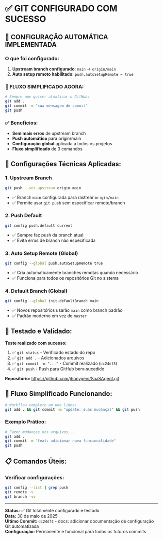 # ✅ GIT CONFIGURADO COM SUCESSO

## 🎯 CONFIGURAÇÃO AUTOMÁTICA IMPLEMENTADA

### **O que foi configurado:**

1. **Upstream branch configurado**: `main` → `origin/main`
2. **Auto setup remoto habilitado**: `push.autoSetupRemote = true`

### **🚀 FLUXO SIMPLIFICADO AGORA:**

```bash
# Sempre que quiser atualizar o GitHub:
git add .
git commit -m "sua mensagem de commit"
git push
```

### **✅ Benefícios:**
- **Sem mais erros** de upstream branch
- **Push automático** para origin/main  
- **Configuração global** aplicada a todos os projetos
- **Fluxo simplificado** de 3 comandos

## **🔧 Configurações Técnicas Aplicadas:**

### 1. **Upstream Branch**
```bash
git push --set-upstream origin main
```
- ✅ Branch `main` configurada para rastrear `origin/main`
- ✅ Permite usar `git push` sem especificar remote/branch

### 2. **Push Default**
```bash
git config push.default current
```
- ✅ Sempre faz push da branch atual
- ✅ Evita erros de branch não especificada

### 3. **Auto Setup Remote** (Global)
```bash
git config --global push.autoSetupRemote true
```
- ✅ Cria automaticamente branches remotas quando necessário
- ✅ Funciona para todos os repositórios Git no sistema

### 4. **Default Branch** (Global)
```bash
git config --global init.defaultBranch main
```
- ✅ Novos repositórios usarão `main` como branch padrão
- ✅ Padrão moderno em vez de `master`

## **🔄 Testado e Validado:**

**Teste realizado com sucesso:**
1. ✅ `git status` - Verificado estado do repo
2. ✅ `git add .` - Adicionados arquivos
3. ✅ `git commit -m "..."` - Commit realizado (`dc24df3`)
4. ✅ `git push` - Push para GitHub bem-sucedido

**Repositório:** https://github.com/jhonygeni/SaaSAgent.git

## **🚀 Fluxo Simplificado Funcionando:**

```bash
# Workflow completo em uma linha:
git add . && git commit -m "update: suas mudanças" && git push
```

### **Exemplo Prático:**
```bash
# Fazer mudanças nos arquivos...
git add .
git commit -m "feat: adicionar nova funcionalidade"
git push
```

## **📋 Comandos Úteis:**

### Verificar configurações:
```bash
git config --list | grep push
git remote -v
git branch -vv
```

---
**Status:** ✅ Git totalmente configurado e testado  
**Data:** 30 de maio de 2025  
**Último Commit:** `dc24df3` - docs: adicionar documentação de configuração Git automatizada  
**Configuração:** Permanente e funcional para todos os futuros commits
